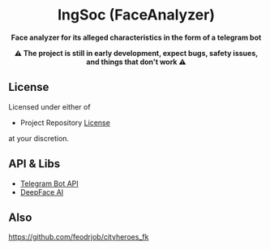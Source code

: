 <div align="center">
  <h1>IngSoc (FaceAnalyzer)</h1>

  <p>
    <strong>Face analyzer for its alleged characteristics in the form of a telegram bot</strong>
  </p>
  <strong>⚠️ The project is still in early development, expect bugs, safety issues, and things that don't work ⚠️</strong>
</div>

## License
Licensed under either of

+ Project Repository [License](LICENSE)

at your discretion.

## API & Libs
+ [Telegram Bot API](https://pypi.org/project/pyTelegramBotAPI/ "Telegram Bot API") 
+ [DeepFace AI](https://pypi.org/project/deepface/ "DeepFace AI") 

## Also
https://github.com/feodrjob/cityheroes_fk
